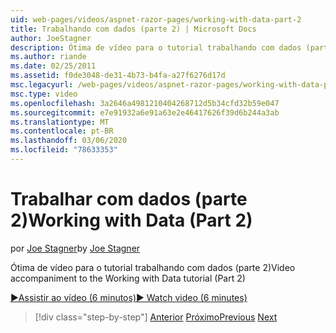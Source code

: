 ```yaml
---
uid: web-pages/videos/aspnet-razor-pages/working-with-data-part-2
title: Trabalhando com dados (parte 2) | Microsoft Docs
author: JoeStagner
description: Ótima de vídeo para o tutorial trabalhando com dados (parte 2)
ms.author: riande
ms.date: 02/25/2011
ms.assetid: f0de3048-de31-4b73-b4fa-a27f6276d17d
msc.legacyurl: /web-pages/videos/aspnet-razor-pages/working-with-data-part-2
msc.type: video
ms.openlocfilehash: 3a2646a4981210404268712d5b34cfd32b59e047
ms.sourcegitcommit: e7e91932a6e91a63e2e46417626f39d6b244a3ab
ms.translationtype: MT
ms.contentlocale: pt-BR
ms.lasthandoff: 03/06/2020
ms.locfileid: "78633353"
---
```

# <a name="working-with-data-part-2"></a><span data-ttu-id="bc644-103">Trabalhar com dados (parte 2)</span><span class="sxs-lookup"><span data-stu-id="bc644-103">Working with Data (Part 2)</span></span>

<span data-ttu-id="bc644-104">por [Joe Stagner](https://github.com/JoeStagner)</span><span class="sxs-lookup"><span data-stu-id="bc644-104">by [Joe Stagner](https://github.com/JoeStagner)</span></span>

<span data-ttu-id="bc644-105">Ótima de vídeo para o tutorial trabalhando com dados (parte 2)</span><span class="sxs-lookup"><span data-stu-id="bc644-105">Video accompaniment to the Working with Data tutorial (Part 2)</span></span>

<span data-ttu-id="bc644-106">[&#9654;Assistir ao vídeo (6 minutos)](https://channel9.msdn.com/Blogs/ASP-NET-Site-Videos/working-with-data-(part-2))</span><span class="sxs-lookup"><span data-stu-id="bc644-106">[&#9654; Watch video (6 minutes)](https://channel9.msdn.com/Blogs/ASP-NET-Site-Videos/working-with-data-(part-2))</span></span>

> [!div class="step-by-step"]
> <span data-ttu-id="bc644-107">[Anterior](working-with-data-part-1.md)
> [Próximo](displaying-data-in-a-grid.md)</span><span class="sxs-lookup"><span data-stu-id="bc644-107">[Previous](working-with-data-part-1.md)
[Next](displaying-data-in-a-grid.md)</span></span>

